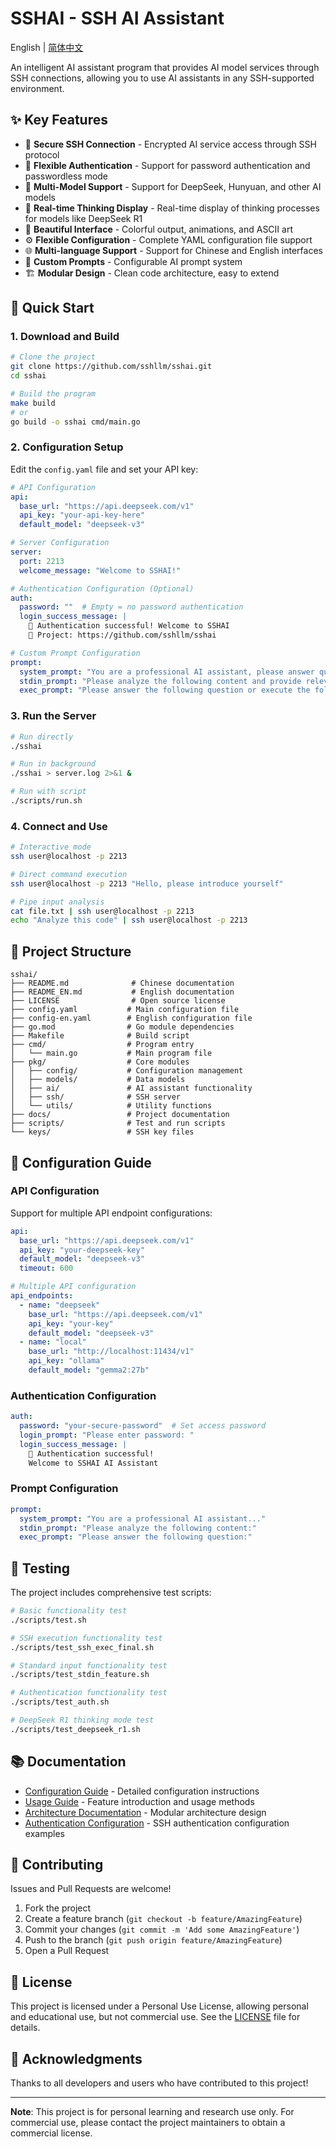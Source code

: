 # SSHAI - SSH AI Assistant

English | [简体中文](./README.md)

An intelligent AI assistant program that provides AI model services through SSH connections, allowing you to use AI assistants in any SSH-supported environment.

## ✨ Key Features

- 🔐 **Secure SSH Connection** - Encrypted AI service access through SSH protocol
- 🔑 **Flexible Authentication** - Support for password authentication and passwordless mode
- 🤖 **Multi-Model Support** - Support for DeepSeek, Hunyuan, and other AI models
- 💭 **Real-time Thinking Display** - Real-time display of thinking processes for models like DeepSeek R1
- 🎨 **Beautiful Interface** - Colorful output, animations, and ASCII art
- ⚙️ **Flexible Configuration** - Complete YAML configuration file support
- 🌐 **Multi-language Support** - Support for Chinese and English interfaces
- 📝 **Custom Prompts** - Configurable AI prompt system
- 🏗️ **Modular Design** - Clean code architecture, easy to extend

## 🚀 Quick Start

### 1. Download and Build

```bash
# Clone the project
git clone https://github.com/sshllm/sshai.git
cd sshai

# Build the program
make build
# or
go build -o sshai cmd/main.go
```

### 2. Configuration Setup

Edit the `config.yaml` file and set your API key:

```yaml
# API Configuration
api:
  base_url: "https://api.deepseek.com/v1"
  api_key: "your-api-key-here"
  default_model: "deepseek-v3"

# Server Configuration
server:
  port: 2213
  welcome_message: "Welcome to SSHAI!"

# Authentication Configuration (Optional)
auth:
  password: ""  # Empty = no password authentication
  login_success_message: |
    🎉 Authentication successful! Welcome to SSHAI
    📖 Project: https://github.com/sshllm/sshai

# Custom Prompt Configuration
prompt:
  system_prompt: "You are a professional AI assistant, please answer questions in English."
  stdin_prompt: "Please analyze the following content and provide relevant help or suggestions:"
  exec_prompt: "Please answer the following question or execute the following task:"
```

### 3. Run the Server

```bash
# Run directly
./sshai

# Run in background
./sshai > server.log 2>&1 &

# Run with script
./scripts/run.sh
```

### 4. Connect and Use

```bash
# Interactive mode
ssh user@localhost -p 2213

# Direct command execution
ssh user@localhost -p 2213 "Hello, please introduce yourself"

# Pipe input analysis
cat file.txt | ssh user@localhost -p 2213
echo "Analyze this code" | ssh user@localhost -p 2213
```

## 📁 Project Structure

```
sshai/
├── README.md              # Chinese documentation
├── README_EN.md           # English documentation
├── LICENSE                # Open source license
├── config.yaml           # Main configuration file
├── config-en.yaml        # English configuration file
├── go.mod                # Go module dependencies
├── Makefile              # Build script
├── cmd/                  # Program entry
│   └── main.go           # Main program file
├── pkg/                  # Core modules
│   ├── config/           # Configuration management
│   ├── models/           # Data models
│   ├── ai/               # AI assistant functionality
│   ├── ssh/              # SSH server
│   └── utils/            # Utility functions
├── docs/                 # Project documentation
├── scripts/              # Test and run scripts
└── keys/                 # SSH key files
```

## 🔧 Configuration Guide

### API Configuration

Support for multiple API endpoint configurations:

```yaml
api:
  base_url: "https://api.deepseek.com/v1"
  api_key: "your-deepseek-key"
  default_model: "deepseek-v3"
  timeout: 600

# Multiple API configuration
api_endpoints:
  - name: "deepseek"
    base_url: "https://api.deepseek.com/v1"
    api_key: "your-key"
    default_model: "deepseek-v3"
  - name: "local"
    base_url: "http://localhost:11434/v1"
    api_key: "ollama"
    default_model: "gemma2:27b"
```

### Authentication Configuration

```yaml
auth:
  password: "your-secure-password"  # Set access password
  login_prompt: "Please enter password: "
  login_success_message: |
    🎉 Authentication successful!
    Welcome to SSHAI AI Assistant
```

### Prompt Configuration

```yaml
prompt:
  system_prompt: "You are a professional AI assistant..."
  stdin_prompt: "Please analyze the following content:"
  exec_prompt: "Please answer the following question:"
```

## 🧪 Testing

The project includes comprehensive test scripts:

```bash
# Basic functionality test
./scripts/test.sh

# SSH execution functionality test
./scripts/test_ssh_exec_final.sh

# Standard input functionality test
./scripts/test_stdin_feature.sh

# Authentication functionality test
./scripts/test_auth.sh

# DeepSeek R1 thinking mode test
./scripts/test_deepseek_r1.sh
```

## 📚 Documentation

- [Configuration Guide](docs/CONFIG_GUIDE.md) - Detailed configuration instructions
- [Usage Guide](docs/USAGE.md) - Feature introduction and usage methods
- [Architecture Documentation](docs/MODULAR_ARCHITECTURE.md) - Modular architecture design
- [Authentication Configuration](docs/AUTH_CONFIG_EXAMPLE.md) - SSH authentication configuration examples

## 🤝 Contributing

Issues and Pull Requests are welcome!

1. Fork the project
2. Create a feature branch (`git checkout -b feature/AmazingFeature`)
3. Commit your changes (`git commit -m 'Add some AmazingFeature'`)
4. Push to the branch (`git push origin feature/AmazingFeature`)
5. Open a Pull Request

## 📄 License

This project is licensed under a Personal Use License, allowing personal and educational use, but not commercial use. See the [LICENSE](LICENSE) file for details.

## 🙏 Acknowledgments

Thanks to all developers and users who have contributed to this project!

---

**Note**: This project is for personal learning and research use only. For commercial use, please contact the project maintainers to obtain a commercial license.
